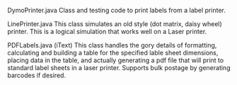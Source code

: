 DymoPrinter.java
Class and testing code to print labels from a label printer.

LinePrinter.java
This class simulates an old style (dot matrix, daisy wheel) printer.  This is a logical simulation that works well on a Laser printer.

PDFLabels.java (iText)
This class handles the gory details of formatting, calculating and building a table for the specified lable sheet dimensions, placing data in the table, and actually generating a pdf file that will print to standard label sheets in a laser printer.  Supports bulk postage by generating barcodes if desired.